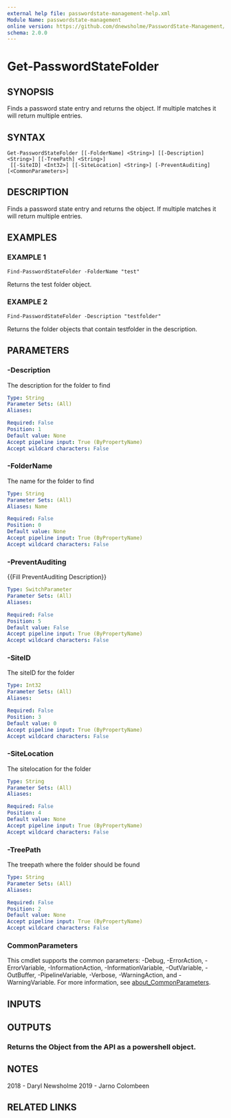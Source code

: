 ```yaml
---
external help file: passwordstate-management-help.xml
Module Name: passwordstate-management
online version: https://github.com/dnewsholme/PasswordState-Management/blob/master/docs/Get-PasswordStateFolder.md
schema: 2.0.0
---
```


# Get-PasswordStateFolder

## SYNOPSIS
Finds a password state entry and returns the object.
If multiple matches it will return multiple entries.

## SYNTAX

```
Get-PasswordStateFolder [[-FolderName] <String>] [[-Description] <String>] [[-TreePath] <String>]
 [[-SiteID] <Int32>] [[-SiteLocation] <String>] [-PreventAuditing] [<CommonParameters>]
```

## DESCRIPTION
Finds a password state entry and returns the object.
If multiple matches it will return multiple entries.

## EXAMPLES

### EXAMPLE 1
```
Find-PasswordStateFolder -FolderName "test"
```

Returns the test folder object.

### EXAMPLE 2
```
Find-PasswordStateFolder -Description "testfolder"
```

Returns the folder objects that contain testfolder in the description.

## PARAMETERS

### -Description
The description for the folder to find

```yaml
Type: String
Parameter Sets: (All)
Aliases:

Required: False
Position: 1
Default value: None
Accept pipeline input: True (ByPropertyName)
Accept wildcard characters: False
```

### -FolderName
The name for the folder to find

```yaml
Type: String
Parameter Sets: (All)
Aliases: Name

Required: False
Position: 0
Default value: None
Accept pipeline input: True (ByPropertyName)
Accept wildcard characters: False
```

### -PreventAuditing
{{Fill PreventAuditing Description}}

```yaml
Type: SwitchParameter
Parameter Sets: (All)
Aliases:

Required: False
Position: 5
Default value: False
Accept pipeline input: True (ByPropertyName)
Accept wildcard characters: False
```

### -SiteID
The siteID for the folder

```yaml
Type: Int32
Parameter Sets: (All)
Aliases:

Required: False
Position: 3
Default value: 0
Accept pipeline input: True (ByPropertyName)
Accept wildcard characters: False
```

### -SiteLocation
The sitelocation for the folder

```yaml
Type: String
Parameter Sets: (All)
Aliases:

Required: False
Position: 4
Default value: None
Accept pipeline input: True (ByPropertyName)
Accept wildcard characters: False
```

### -TreePath
The treepath where the folder should be found

```yaml
Type: String
Parameter Sets: (All)
Aliases:

Required: False
Position: 2
Default value: None
Accept pipeline input: True (ByPropertyName)
Accept wildcard characters: False
```

### CommonParameters
This cmdlet supports the common parameters: -Debug, -ErrorAction, -ErrorVariable, -InformationAction, -InformationVariable, -OutVariable, -OutBuffer, -PipelineVariable, -Verbose, -WarningAction, and -WarningVariable. For more information, see [about_CommonParameters](http://go.microsoft.com/fwlink/?LinkID=113216).

## INPUTS

## OUTPUTS

### Returns the Object from the API as a powershell object.
## NOTES
2018 - Daryl Newsholme
2019 - Jarno Colombeen

## RELATED LINKS
